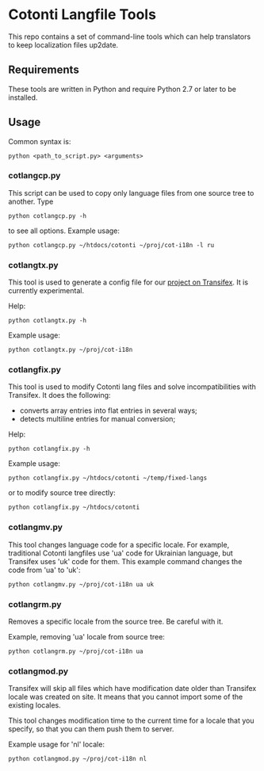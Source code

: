 # Cotonti Langfile Tools

This repo contains a set of command-line tools which can help translators
to keep localization files up2date.

## Requirements

These tools are written in Python and require Python 2.7 or later to be installed.

## Usage

Common syntax is:

```
python <path_to_script.py> <arguments>
```

### cotlangcp.py

This script can be used to copy only language files from one source tree to another. Type

```
python cotlangcp.py -h
```

to see all options. Example usage:

```
python cotlangcp.py ~/htdocs/cotonti ~/proj/cot-i18n -l ru
```

### cotlangtx.py

This tool is used to generate a config file for our [project on Transifex](https://www.transifex.com/projects/p/cotonti/). It is currently experimental.

Help:

```
python cotlangtx.py -h
```

Example usage:

```
python cotlangtx.py ~/proj/cot-i18n
```

### cotlangfix.py

This tool is used to modify Cotonti lang files and solve incompatibilities with Transifex. It does the following:

* converts array entries into flat entries in several ways;
* detects multiline entries for manual conversion;

Help:

```
python cotlangfix.py -h
```

Example usage:

```
python cotlangfix.py ~/htdocs/cotonti ~/temp/fixed-langs
```

or to modify source tree directly:

```
python cotlangfix.py ~/htdocs/cotonti
```

### cotlangmv.py

This tool changes language code for a specific locale. For example, traditional Cotonti langfiles use 'ua' code for Ukrainian language, but Transifex uses 'uk' code for them. This example command changes the code from 'ua' to 'uk':

```
python cotlangmv.py ~/proj/cot-i18n ua uk
```

### cotlangrm.py

Removes a specific locale from the source tree. Be careful with it.

Example, removing 'ua' locale from source tree:

```
python cotlangrm.py ~/proj/cot-i18n ua
```

### cotlangmod.py

Transifex will skip all files which have modification date older than Transifex locale was created on site. It means that you cannot import some of the existing locales.

This tool changes modification time to the current time for a locale that you specify, so that you can them push them to server.

Example usage for 'nl' locale:

```
python cotlangmod.py ~/proj/cot-i18n nl
```
